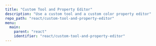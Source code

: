 ```yaml
---
title: "Custom Tool and Property Editor"
description: "Use a custom tool and a custom color property editor"
repo_path: "react/custom-tool-and-property-editor"
menu:
  main:
    parent: "react"
    identifier: "react/custom-tool-and-property-editor"
---
```

